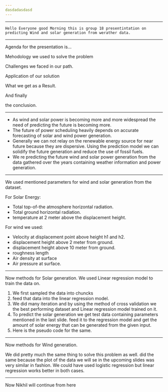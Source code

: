 ```yaml
---
dasdadasdasd
---
```


---
	Hello Everyone good Morning this is group 18 presentintation on predicting Wind and solar generation from werather data.  

---
Agenda for the presentation is...

Mehodology we used to solve the problem

Challenges we faced in our path.

Application of our solution

What we get as a Result.

And finally

the conclusion.

---

- As wind and solar power is becoming more and more widespread the need of predicting the future is becoming more.
- The future of power scheduling heavily depends on accurate forecasting of solar and wind power generation. 
- Generally we can not relay on the renewable energy source for near future because they are dispersive. Using the prediction model we can solidify the future generation and reduce the use  of fossil fuels. 
- We re predicting the future wind and solar power generation from  the data gathered over the years containing weather information and power generation.
---
We used mentioned parameters for wind and solar generation from the dataset. 


For Solar Energy:

- Total top-of-the atmosphere horizontal radiation.
- Total ground horizontal radiation.
- temperature at 2 meter above the displacement height.

For wind we used:

- Velocity at displacement point above height h1 and h2.
- displacement height above 2 meter from ground.
- displacement height above 10 meter from ground.
- roughness length
- Air density at surface
- Air pressure at surface.

---

Now methods for Solar generation. 
We used Linear regression model to train the data on.

1. We first sampled the data into chuncks
2. feed that data into the linear regression model.
3. We did many iteration and by using the method of cross validation we the best performing dataset and Linear  regression model trained on it.
4. To predict the solar generation we get test data containing parameters mentioned in the last slide. feed it to the regression model and get the amount of solar energy that can be generated from the given input. 
5. Here is the pseudo code for the same.

---
Now methods for Wind generation. 

We did pretty much the same thing to solve this problem as well. did the same because the plot of the data we will se in the upcoming slides was very similar in fashion.  We could have used logistic regression but linear regression works better in both cases. 

---

Now Nikhil will continue from here

